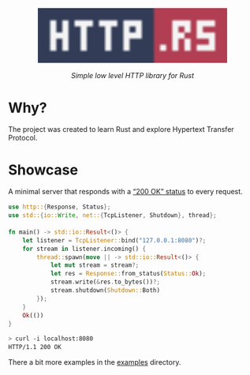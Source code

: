 <div align="center">
    <img alt="http.rs" width="384" src="./logo.svg">
    <p><i>Simple low level HTTP library for Rust</i></p>
</div>

# Why?

The project was created to learn Rust and explore Hypertext Transfer Protocol.

# Showcase

A minimal server that responds with a [“200 OK” status](https://datatracker.ietf.org/doc/html/rfc9110#name-200-ok) to every request.

```rs
use http::{Response, Status};
use std::{io::Write, net::{TcpListener, Shutdown}, thread};

fn main() -> std::io::Result<()> {
    let listener = TcpListener::bind("127.0.0.1:8080")?;
    for stream in listener.incoming() {
        thread::spawn(move || -> std::io::Result<()> {
            let mut stream = stream?;
            let res = Response::from_status(Status::Ok);
            stream.write(&res.to_bytes())?;
            stream.shutdown(Shutdown::Both)
        });
    }
    Ok(())
}
```

```sh
> curl -i localhost:8080   
HTTP/1.1 200 OK
```

There a bit more examples in the [examples](./examples) directory.